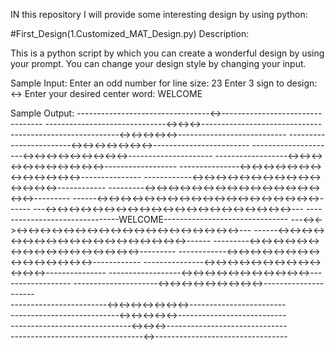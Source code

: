 IN this repository I will provide some interesting design by using python:

#First_Design(1.Customized_MAT_Design.py) Description: 

This is a python script by which you can create a wonderful design by using your prompt.
You can change your design style by changing your input.

Sample Input:
Enter an odd number for line size: 23
Enter 3 sign to design: <->
Enter your desired center word: WELCOME

Sample Output:
---------------------------------<->---------------------------------
------------------------------<-><-><->------------------------------
---------------------------<-><-><-><-><->---------------------------
------------------------<-><-><-><-><-><-><->------------------------
---------------------<-><-><-><-><-><-><-><-><->---------------------
------------------<-><-><-><-><-><-><-><-><-><-><->------------------
---------------<-><-><-><-><-><-><-><-><-><-><-><-><->---------------
------------<-><-><-><-><-><-><-><-><-><-><-><-><-><-><->------------
---------<-><-><-><-><-><-><-><-><-><-><-><-><-><-><-><-><->---------
------<-><-><-><-><-><-><-><-><-><-><-><-><-><-><-><-><-><-><->------
---<-><-><-><-><-><-><-><-><-><-><-><-><-><-><-><-><-><-><-><-><->---
-------------------------------WELCOME-------------------------------
---<-><-><-><-><-><-><-><-><-><-><-><-><-><-><-><-><-><-><-><-><->---
------<-><-><-><-><-><-><-><-><-><-><-><-><-><-><-><-><-><-><->------
---------<-><-><-><-><-><-><-><-><-><-><-><-><-><-><-><-><->---------
------------<-><-><-><-><-><-><-><-><-><-><-><-><-><-><->------------
---------------<-><-><-><-><-><-><-><-><-><-><-><-><->---------------
------------------<-><-><-><-><-><-><-><-><-><-><->------------------
---------------------<-><-><-><-><-><-><-><-><->---------------------     
------------------------<-><-><-><-><-><-><->------------------------     
---------------------------<-><-><-><-><->---------------------------     
------------------------------<-><-><->------------------------------     
---------------------------------<->---------------------------------
